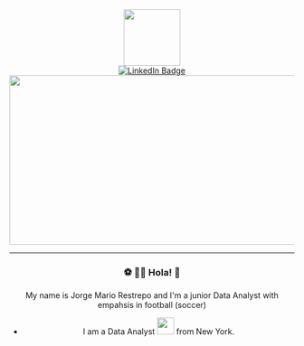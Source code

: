 <div id="header" align="center">
  <img src="https://media.giphy.com/media/oiF19DoZ8MtZhnElOd/giphy.gif" width="100"/>
</div>

<div id="header" align="center">
  <a href="https://www.linkedin.com/in/jorgemariorest">
    <img src="https://img.shields.io/badge/LinkedIn-blue?style=for-the-badge&logo=linkedin&logoColor=white" alt="LinkedIn Badge"/>
  </a>
</div>

<div id="header" align="center">
      <img src="https://komarev.com/ghpvc/?username=Jorge-Mario-18&style=flat-square&color=blue" alt=""/>
  </dic>

<div align="center">
  <img src="https://media.giphy.com/media/2jMxXMfsJVJelv062L/giphy.gif" width="600" height="300"/>
</div>


---

### :soccer: :man_technologist: Hola! 👋

My name is Jorge Mario Restrepo and I'm a junior Data Analyst with empahsis in football (soccer) 

- I am a Data Analyst <img src="https://media.giphy.com/media/iDaCeaKrHhUI1I8e2b/giphy.gif" width="30"> from New York.




<!--
**Jorge-Mario-18/Jorge-Mario-18** is a ✨ _special_ ✨ repository because its `README.md` (this file) appears on your GitHub profile.

Here are some ideas to get you started:

- 🔭 I’m currently working on ...
- 🌱 I’m currently learning ...
- 👯 I’m looking to collaborate on ...
- 🤔 I’m looking for help with ...
- 💬 Ask me about ...
- 📫 How to reach me: ...
- 😄 Pronouns: ...
- ⚡ Fun fact: ...
-->
